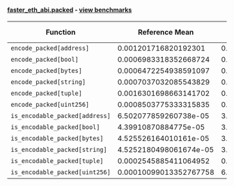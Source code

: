 #### [faster_eth_abi.packed](https://github.com/BobTheBuidler/faster-eth-abi/blob/master/faster_eth_abi/packed.py) - [view benchmarks](https://github.com/BobTheBuidler/faster-eth-abi/blob/master/benchmarks/test_packed_benchmarks.py)

| Function | Reference Mean | Faster Mean | % Change | Speedup (%) | x Faster | Faster |
|----------|---------------|-------------|----------|-------------|----------|--------|
| `encode_packed[address]` | 0.001201716820192301 | 0.00043592783487017393 | 63.72% | 175.67% | 2.76x | ✅ |
| `encode_packed[bool]` | 0.0006983318352668724 | 0.0002510148008159924 | 64.06% | 178.20% | 2.78x | ✅ |
| `encode_packed[bytes]` | 0.0006472254938591097 | 0.00023696506460727345 | 63.39% | 173.13% | 2.73x | ✅ |
| `encode_packed[string]` | 0.0007037032085543829 | 0.0002645083487420183 | 62.41% | 166.04% | 2.66x | ✅ |
| `encode_packed[tuple]` | 0.0016301698663141702 | 0.0007908340530093279 | 51.49% | 106.13% | 2.06x | ✅ |
| `encode_packed[uint256]` | 0.0008503775333315835 | 0.0003187229117196859 | 62.52% | 166.81% | 2.67x | ✅ |
| `is_encodable_packed[address]` | 6.502077859260738e-05 | 3.873575261456421e-05 | 40.43% | 67.86% | 1.68x | ✅ |
| `is_encodable_packed[bool]` | 4.39910870884775e-05 | 3.2620427078043214e-05 | 25.85% | 34.86% | 1.35x | ✅ |
| `is_encodable_packed[bytes]` | 4.525526164010161e-05 | 3.6968714546186186e-05 | 18.31% | 22.42% | 1.22x | ✅ |
| `is_encodable_packed[string]` | 4.5252180498061674e-05 | 3.240005029160519e-05 | 28.40% | 39.67% | 1.40x | ✅ |
| `is_encodable_packed[tuple]` | 0.0002545885411064952 | 0.00020188930781415556 | 20.70% | 26.10% | 1.26x | ✅ |
| `is_encodable_packed[uint256]` | 0.00010099013352767758 | 6.133785156575736e-05 | 39.26% | 64.65% | 1.65x | ✅ |
